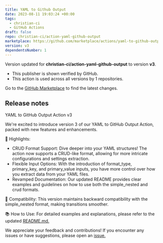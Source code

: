 ```yaml
---
title: YAML to Github Output
date: 2023-08-11 19:03:24 +00:00
tags:
  - christian-ci
  - GitHub Actions
draft: false
repo: christian-ci/action-yaml-github-output
marketplace: https://github.com/marketplace/actions/yaml-to-github-output
version: v3
dependentsNumber: 1
---
```



Version updated for **christian-ci/action-yaml-github-output** to version **v3**.
- This publisher is shown verified by GitHub.
- This action is used across all versions by 1 repositories.

Go to the [GitHub Marketplace](https://github.com/marketplace/actions/yaml-to-github-output) to find the latest changes.

## Release notes


YAML to GitHub Output Action v3

We're excited to introduce version 3 of our YAML to GitHub Output Action, packed with new features and enhancements.

🌟 Highlights:
- CRUD Format Support: Dive deeper into your YAML structures! The action now supports a CRUD-like format, allowing for more intricate configurations and settings extraction.
- Flexible Input Options: With the introduction of format_type, primary_key, and primary_value inputs, you have more control over how you extract data from your YAML files.
- Revamped Documentation: Our updated README provides clear examples and guidelines on how to use both the simple_nested and crud formats.

🔄 Compatibility:
This version maintains backward compatibility with the simple_nested format, making transitions smoother.

📚 How to Use:
For detailed examples and explanations, please refer to the updated [README.md.](https://github.com/christian-ci/action-yaml-github-output/blob/master/README.md)

We appreciate your feedback and contributions! If you encounter any issues or have suggestions, please open an [issue.](https://github.com/christian-ci/action-yaml-github-output/issues)

